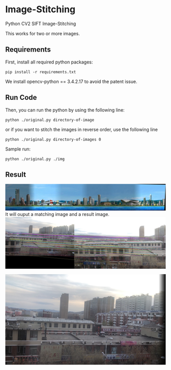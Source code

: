 # Image-Stitching

Python CV2 SIFT Image-Stitching

This works for two or more images.

## Requirements

First, install all required python packages:
```
pip install -r requirements.txt
```
We install opencv-python == 3.4.2.17 to avoid the patent issue.

## Run Code
Then, you can run the python by using the following line:
```
python ./original.py directory-of-image 
```


or if you want to stitch the images in reverse order, use the following line
```
python ./original.py directory-of-images 0
```


Sample run:
```
python ./original.py ./img
```

## Result
![Image of Result](https://raw.githubusercontent.com/mattc95/Image-Stitching/master/output/5_result.jpg)
It will ouput a matching image and a result image.
![Image of Result](https://raw.githubusercontent.com/mattc95/Image-Stitching/master/output/1_matching.jpg)

![Image of Result](https://raw.githubusercontent.com/mattc95/Image-Stitching/master/output/1_result.jpg)
